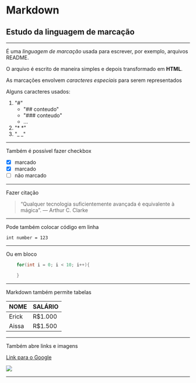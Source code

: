 <!-- Heads -->
# Markdown

## Estudo da linguagem de marcação

<!-- Divisor -->
***

<!-- ênfase -->
É uma *linguagem de marcação* usada para escrever, por exemplo, arquivos README.

<!-- Strong -->
O arquivo é escrito de maneira simples e depois transformado em **HTML**.

<!-- Itálico -->
As marcações envolvem _caracteres especiais_ para serem representados

<!-- Lista ordenada e não ordenada -->
Alguns caracteres usados:

1. "#"
   * "## conteudo"
   * "### conteudo"
   * ...
2. "* *"
3. "_ _"

***

<!-- Checkbox -->
Também é possível fazer checkbox
- [x] marcado
- [x] marcado
- [ ] não marcado
***

<!-- Citação -->
Fazer citação
> “Qualquer tecnologia suficientemente avançada é equivalente à mágica”. — Arthur C. Clarke

***

<!-- Inline Code -->
Pode também colocar código em linha

`int number = 123`
***

<!-- Block Code -->
Ou em bloco

``` Java
    for(int i = 0; i < 10; i++){

    }
```
***

<!-- Tabelas -->
Markdown também permite tabelas

| NOME  | SALÁRIO |
| ----- | ------- |
| Erick | R$1.000 |
| Aissa | R$1.500 |

***

<!-- Links -->
Também abre links e imagens

[Link para o Google](http://google.com "Google")

![](https://upload.wikimedia.org/wikipedia/commons/thumb/2/2f/Google_2015_logo.svg/1200px-Google_2015_logo.svg.png)

***
